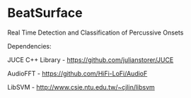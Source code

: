 BeatSurface
===========

Real Time Detection and Classification of Percussive Onsets


Dependencies: 

JUCE C++ Library  - https://github.com/julianstorer/JUCE

AudioFFT          - https://github.com/HiFi-LoFi/AudioF

LibSVM            - http://www.csie.ntu.edu.tw/~cjlin/libsvm
